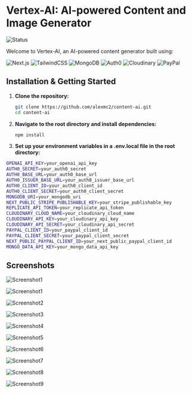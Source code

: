 # Vertex-AI: AI-powered Content and Image Generator

![Status](https://img.shields.io/badge/status-in%20progress-yellow)

Welcome to Vertex-AI, an AI-powered content generator built using:

![Next.js](https://img.shields.io/badge/-Next.js-000000?style=for-the-badge&logo=next.js&logoColor=white)
![TailwindCSS](https://img.shields.io/badge/-TailwindCSS-38B2AC?style=for-the-badge&logo=tailwind-css&logoColor=white)
![MongoDB](https://img.shields.io/badge/-MongoDB-13aa52?style=for-the-badge&logo=mongodb&logoColor=white)
![Auth0](https://img.shields.io/badge/-Auth0-EB5424?style=for-the-badge&logo=auth0&logoColor=white)
![Cloudinary](https://img.shields.io/badge/-Cloudinary-3A5F70?style=for-the-badge&logo=cloudinary&logoColor=white)
![PayPal](https://img.shields.io/badge/-PayPal-00457C?style=for-the-badge&logo=paypal&logoColor=white)

## Installation & Getting Started

1. **Clone the repository:**

   ```bash
   git clone https://github.com/alexmc2/content-ai.git
   cd content-ai

   ```

2. **Navigate to the root directory and install dependencies:**

   ```bash
   npm install
   ```

3. **Set up your environment variables in a .env.local file in the root directory:**

```bash
OPENAI_API_KEY=your_openai_api_key
AUTH0_SECRET=your_auth0_secret
AUTH0_BASE_URL=your_auth0_base_url
AUTH0_ISSUER_BASE_URL=your_auth0_issuer_base_url
AUTH0_CLIENT_ID=your_auth0_client_id
AUTH0_CLIENT_SECRET=your_auth0_client_secret
MONGODB_URI=your_mongodb_uri
NEXT_PUBLIC_STRIPE_PUBLISHABLE_KEY=your_stripe_publishable_key
REPLICATE_API_TOKEN=your_replicate_api_token
CLOUDINARY_CLOUD_NAME=your_cloudinary_cloud_name
CLOUDINARY_API_KEY=your_cloudinary_api_key
CLOUDINARY_API_SECRET=your_cloudinary_api_secret
PAYPAL_CLIENT_ID=your_paypal_client_id
PAYPAL_CLIENT_SECRET=your_paypal_client_secret
NEXT_PUBLIC_PAYPAL_CLIENT_ID=your_next_public_paypal_client_id
MONGO_DATA_API_KEY=your_mongo_data_api_key
```

## Screenshots

![Screenshot1](https://user-images.githubusercontent.com/119585058/267405123-942be1de-8829-42c4-8ceb-1d84f10a6015.png)

![Screenshot1](https://user-images.githubusercontent.com/119585058/267405123-942be1de-8829-42c4-8ceb-1d84f10a6015.png)

![Screenshot2](https://user-images.githubusercontent.com/119585058/267407050-de981a29-2cdb-47e0-a85d-83f8813c7c94.png)

![Screenshot3](https://user-images.githubusercontent.com/119585058/267407608-6772898a-0819-46e6-beaf-bd567789fda5.png)

![Screenshot4](https://user-images.githubusercontent.com/119585058/267408750-323e1e55-926c-419f-9e98-75823e4df227.png)

![Screenshot5](https://user-images.githubusercontent.com/119585058/267409039-554e6a86-eced-4e8f-bbfe-121c7948ef4b.png)

![Screenshot6](https://user-images.githubusercontent.com/119585058/267409189-fd997cca-f56a-436d-a1fc-c057246b90b2.png)

![Screenshot7](https://user-images.githubusercontent.com/119585058/267410093-38a5b5e0-fab7-47a5-b8bf-a361f01d3fe7.png)

![Screenshot8](https://user-images.githubusercontent.com/119585058/267412271-d170e22c-6065-4028-a53b-5b219572d123.png)

![Screenshot9](https://user-images.githubusercontent.com/119585058/267414843-d3188211-a266-4ae4-90aa-7a6d77f2de45.png)
